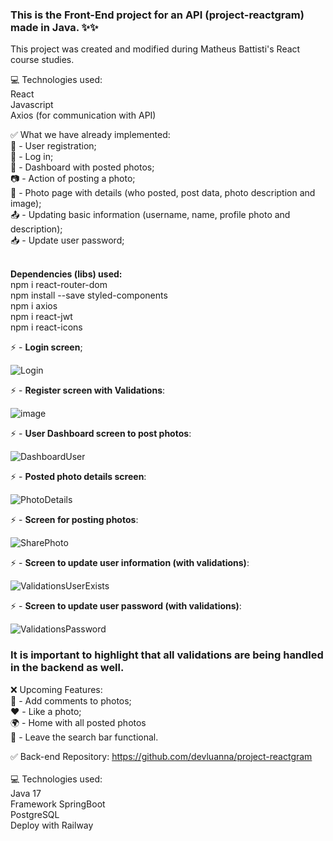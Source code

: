 ### This is the Front-End project for an API (project-reactgram) made in Java. ✨✨

This project was created and modified during Matheus Battisti's React course studies.

💻 Technologies used:<br />
React
<br />
Javascript
<br />
Axios (for communication with API)
<br />

✅ What we have already implemented:
<br />
👥 - User registration;
<br />
👤 - Log in;
<br />
📁 - Dashboard with posted photos;
<br />
📷 - Action of posting a photo;
<br />
📍 - Photo page with details (who posted, post data, photo description and image);
<br />
📤 - Updating basic information (username, name, profile photo and description);
<br />
📥 - Update user password;
<br /><br />

**Dependencies (libs) used:**<br />
npm i react-router-dom<br />
npm install --save styled-components<br />
npm i axios<br />
npm i react-jwt<br />
npm i react-icons<br />

⚡ - **Login screen**;

![Login](https://github.com/devluanna/reactgram-front/assets/119416976/3762a870-0e37-46ed-bf40-6e4947f15e5f)


⚡ - **Register screen with Validations**:

![image](https://github.com/devluanna/reactgram-front/assets/119416976/1cfdabd8-3ef5-4762-8739-9f739a7caf45)


⚡ - **User Dashboard screen to post photos**:

![DashboardUser](https://github.com/devluanna/reactgram-front/assets/119416976/fda81394-8bf1-4eb1-928d-82e9765db368)


⚡ - **Posted photo details screen**:
<br />

![PhotoDetails](https://github.com/devluanna/reactgram-front/assets/119416976/7bb973ac-efbc-4ec3-9062-93b540be644e)


⚡ - **Screen for posting photos**:

![SharePhoto](https://github.com/devluanna/reactgram-front/assets/119416976/e333f11c-c038-417e-b7c8-16e014a90b6c)


⚡ - **Screen to update user information (with validations)**:

![ValidationsUserExists](https://github.com/devluanna/reactgram-front/assets/119416976/df44f6dd-8a39-48b3-88c5-298d8aedd805)


⚡ - **Screen to update user password (with validations)**:

![ValidationsPassword](https://github.com/devluanna/reactgram-front/assets/119416976/06995f32-c9bf-4dbe-a33a-649e0be526f1)


### **It is important to highlight that all validations are being handled in the backend as well.**

❌ Upcoming Features:
<br />
💭 - Add comments to photos;
<br />
❤️ - Like a photo;
<br />
🌍 - Home with all posted photos
<br />
🔎 - Leave the search bar functional.

✅ Back-end Repository: https://github.com/devluanna/project-reactgram
<br /><br />
💻 Technologies ​​used:
<br />
Java 17<br />
Framework SpringBoot<br />
PostgreSQL<br />
Deploy with Railway

